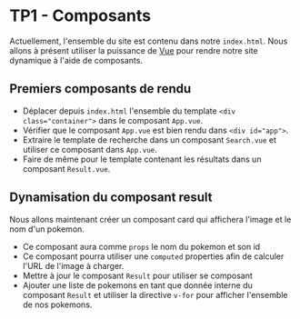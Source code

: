 # TP1 - Composants

Actuellement, l'ensemble du site est contenu dans notre `index.html`. Nous allons à présent utiliser la puissance de [Vue](https://vuejs.org/) pour rendre notre site dynamique à l'aide de composants.

## Premiers composants de rendu

- Déplacer depuis `index.html` l'ensemble du template `<div class="container">` dans le composant `App.vue`.
- Vérifier que le composant `App.vue` est bien rendu dans `<div id="app">`.
- Extraire le template de recherche dans un composant `Search.vue` et utiliser ce composant dans `App.vue`.
- Faire de même pour le template contenant les résultats dans un composant `Result.vue`.

## Dynamisation du composant result

Nous allons maintenant créer un composant card qui affichera l'image et le nom d'un pokemon.

- Ce composant aura comme `props` le nom du pokemon et son id
- Ce composant pourra utiliser une `computed` properties afin de calculer l'URL de l'image à charger.
- Mettre à jour le composant `Result` pour utiliser se composant
- Ajouter une liste de pokemons en tant que donnée interne du composant `Result` et utiliser la directive `v-for` pour afficher l'ensemble de nos pokemons.  
